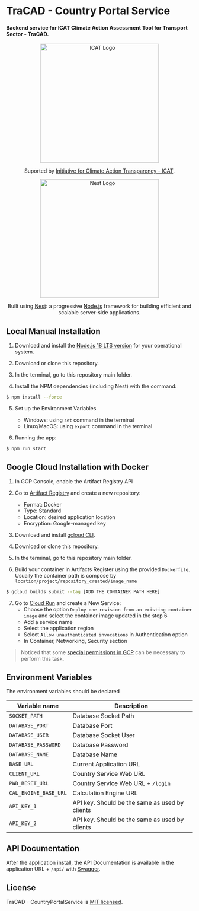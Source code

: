 # TraCAD - Country Portal Service

#### Backend service for ICAT Climate Action Assessment Tool for Transport Sector - TraCAD. 

<p align="center">
  <a href="https://climateactiontransparency.org/" target="blank"><img src="https://climateactiontransparency.org/wp-content/themes/custom/assets/i/logo/logo_text.svg" width="320" alt="ICAT Logo" /></a>
</p>
<p align="center">Suported by <a href="https://climateactiontransparency.org/" target="_blank">Initiative for Climate Action Transparency - ICAT</a>.</p>
<p align="center">

<p align="center">
  <a href="http://nestjs.com/" target="blank"><img src="https://nestjs.com/img/logo_text.svg" width="320" alt="Nest Logo" /><a>
</p>
<p align="center">Built using <a href="http://nestjs.com/" target="_blank">Nest</a>: a progressive <a href="http://nodejs.org" target="_blank">Node.js</a> framework for building efficient and scalable server-side applications.</p>
<p align="center">

## Local Manual Installation

1. Download and install the [Node.js 18 LTS version](https://nodejs.org/en/download) for your operational system. 

2. Download or clone this repository.

3. In the terminal, go to this repository main folder.

4. Install the NPM dependencies (including Nest) with the command:

```bash
$ npm install --force
```

5. Set up the Environment Variables
    * Windows: using `set` command in the terminal
    * Linux/MacOS: using `export` command in the terminal

6. Running the app:

```bash
$ npm run start
```

## Google Cloud Installation with Docker

1. In GCP Console, enable the Artifact Registry API

2. Go to [Artifact Registry](https://console.cloud.google.com/artifacts) and create a new repository:
    * Format: Docker
    * Type: Standard
    * Location: desired application location
    * Encryption: Google-managed key

3. Download and install [gcloud CLI](https://cloud.google.com/sdk/docs/install).

4. Download or clone this repository.

5. In the terminal, go to this repository main folder.

6. Build your container in Artifacts Register using the provided `Dockerfile`. Usually the container path is compose by `location/project/repository_created/image_name`
```bash
$ gcloud builds submit --tag [ADD THE CONTAINER PATH HERE]
```

7. Go to [Cloud Run](https://console.cloud.google.com/run) and create a New Service:
    * Choose the option `Deploy one revision from an existing container image` and select the container image updated in the step 6
    * Add a service name
    * Select the application region
    * Select `Allow unauthenticated invocations` in Authentication option
    * In Container, Networking, Security section

> Noticed that some [special permissions in GCP](https://cloud.google.com/run/docs/reference/iam/roles#additional-configuration) can be necessary to perform this task.

## Environment Variables 

The environment variables should be declared 

| Variable name            | Description                                        |
| ------------------------ | -------------------------------------------------- |
| `SOCKET_PATH`            | Database Socket Path                               |
| `DATABASE_PORT`          | Database Port                                      |
| `DATABASE_USER`          | Database Socket User                               |
| `DATABASE_PASSWORD`      | Database Password                                  |
| `DATABASE_NAME`          | Database Name                                      |
| `BASE_URL`               | Current Application URL                            |
| `CLIENT_URL`             | Country Service Web URL                            |
| `PWD_RESET_URL`          | Country Service Web URL + `/login`                 |
| `CAL_ENGINE_BASE_URL`    | Calculation Engine URL                             |
| `API_KEY_1`              | API key. Should be the same as used by clients     |
| `API_KEY_2`              | API key. Should be the same as used by clients     |

## API Documentation
After the application install, the API Documentation is available in the application URL + `/api/` with [Swagger](https://swagger.io/solutions/api-documentation/).


## License
TraCAD - CountryPortalService is [MIT licensed](LICENSE).

